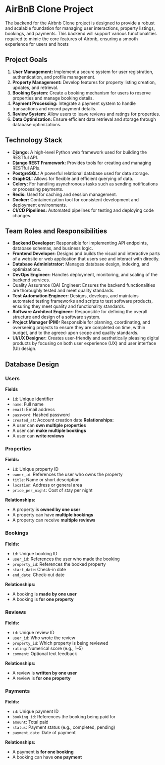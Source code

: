 # AirBnB Clone Project
The backend for the Airbnb Clone project is designed to provide a robust and scalable foundation for managing user interactions, property listings, bookings, and payments. This backend will support various functionalities required to mimic the core features of Airbnb, ensuring a smooth experience for users and hosts

## Project Goals
1. **User Management:** Implement a secure system for user registration, authentication, and profile management.
2. **Property Management:** Develop features for property listing creation, updates, and retrieval.
3. **Booking System:** Create a booking mechanism for users to reserve properties and manage booking details.
4. **Payment Processing:** Integrate a payment system to handle transactions and record payment details.
5. **Review System:** Allow users to leave reviews and ratings for properties.
6. **Data Optimization:** Ensure efficient data retrieval and storage through database optimizations.

## Technology Stack
* **Django:** A high-level Python web framework used for building the RESTful API.
* **Django REST Framework:** Provides tools for creating and managing RESTful APIs.
* **PostgreSQL:** A powerful relational database used for data storage.
* **GraphQL:** Allows for flexible and efficient querying of data.
* **Celery:** For handling asynchronous tasks such as sending notifications or processing payments.
* **Redis:** Used for caching and session management.
* **Docker:** Containerization tool for consistent development and deployment environments.
* **CI/CD Pipelines:** Automated pipelines for testing and deploying code changes.

## Team Roles and Responsibilities
* **Backend Developer:** Responsible for implementing API endpoints, database schemas, and business logic.
* **Frontend Developer:** Designs and builds the visual and interactive parts of a website or web application that users see and interact with directly.
* **Database Administrator:** Manages database design, indexing, and optimizations.
* **DevOps Engineer:** Handles deployment, monitoring, and scaling of the backend services.
* Quality Assurance (QA) Engineer: Ensures the backend functionalities are thoroughly tested and meet quality standards.
* **Test Automation Engineer:** Designs, develops, and maintains automated testing frameworks and scripts to test software products, ensuring they meet quality and functionality standards.
* **Software Architect Engineer:** Responsible for defining the overall structure and design of a software system.
* **Project Manager (PM):** Responsible for planning, coordinating, and overseeing projects to ensure they are completed on time, within budget, and to the agreed-upon scope and quality standards. 
* **UI/UX Designer:** Creates user-friendly and aesthetically pleasing digital products by focusing on both user experience (UX) and user interface (UI) design.

## Database Design
### Users
**Fields**
- `id`: Unique identifier
- `name`: Full name
- `email`: Email address
- `password`: Hashed password
- `created_at`: Account creation date
**Relationships:**
- A user can **own multiple properties**
- A user can **make multiple bookings**
- A user can **write reviews**

### Properties
**Fields:**
- `id`: Unique property ID
- `owner_id`: References the user who owns the property
- `title`: Name or short description
- `location`: Address or general area
- `price_per_night`: Cost of stay per night

**Relationships:**
- A property is **owned by one user**
- A property can have **multiple bookings**
- A property can receive **multiple reviews**

### Bookings
**Fields:**
- `id`: Unique booking ID
- `user_id`: References the user who made the booking
- `property_id`: References the booked property
- `start_date`: Check-in date
- `end_date`: Check-out date

**Relationships:**
- A booking is **made by one user**
- A booking is **for one property**

### Reviews
**Fields:**
- `id`: Unique review ID
- `user_id`: Who wrote the review
- `property_id`: Which property is being reviewed
- `rating`: Numerical score (e.g., 1–5)
- `comment`: Optional text feedback

**Relationships:**
- A review is **written by one user**
- A review is **for one property**

### Payments
**Fields:**
- `id`: Unique payment ID
- `booking_id`: References the booking being paid for
- `amount`: Total paid
- `status`: Payment status (e.g., completed, pending)
- `payment_date`: Date of payment

**Relationships:**
- A payment is **for one booking**
- A booking can have **one payment**